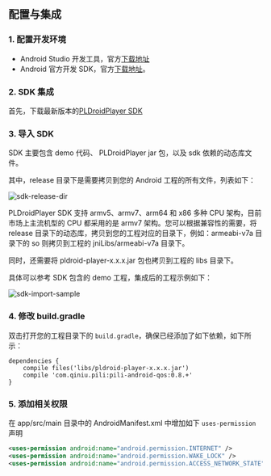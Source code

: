 ##  配置与集成

### 1. 配置开发环境

* Android Studio 开发工具，官方[下载地址](http://developer.android.com/intl/zh-cn/sdk/index.html)
* Android 官方开发 SDK，官方[下载地址](https://developer.android.com/intl/zh-cn/sdk/index.html#Other)。

### 2. SDK 集成

首先，下载最新版本的[PLDroidPlayer SDK](https://github.com/pili-engineering/PLDroidPlayer/releases)

### 3. 导入 SDK

SDK 主要包含 demo 代码、 PLDroidPlayer jar 包，以及 sdk 依赖的动态库文件。

其中，release 目录下是需要拷贝到您的 Android 工程的所有文件，列表如下：

![sdk-release-dir](http://7xuil4.com1.z0.glb.clouddn.com/sdk-release-dir-1.png)

PLDroidPlayer SDK 支持 armv5、armv7、arm64 和 x86 多种 CPU 架构，目前市场上主流机型的 CPU 都采用的是 armv7 架构。您可以根据兼容性的需要，将 release 目录下的动态库，拷贝到您的工程对应的目录下，例如：armeabi-v7a 目录下的 so 则拷贝到工程的 jniLibs/armeabi-v7a 目录下。

同时，还需要将 pldroid-player-x.x.x.jar 包也拷贝到工程的 libs 目录下。

具体可以参考 SDK 包含的 demo 工程，集成后的工程示例如下：

![sdk-import-sample](http://7xuil4.com1.z0.glb.clouddn.com/sdk-import-sample-2.png)

### 4. 修改 build.gradle

双击打开您的工程目录下的 `build.gradle`，确保已经添加了如下依赖，如下所示：

```
dependencies {
    compile files('libs/pldroid-player-x.x.x.jar')
    compile 'com.qiniu.pili:pili-android-qos:0.8.+'
}
```

### 5. 添加相关权限

在 app/src/main 目录中的 AndroidManifest.xml 中增加如下 `uses-permission` 声明

``` xml
<uses-permission android:name="android.permission.INTERNET" />
<uses-permission android:name="android.permission.WAKE_LOCK" />
<uses-permission android:name="android.permission.ACCESS_NETWORK_STATE"/>
```
